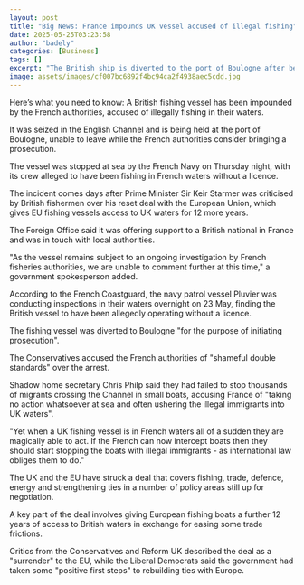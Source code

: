 ```yaml
---
layout: post
title: "Big News: France impounds UK vessel accused of illegal fishing"
date: 2025-05-25T03:23:58
author: "badely"
categories: [Business]
tags: []
excerpt: "The British ship is diverted to the port of Boulogne after being stopped by a French patrol boat."
image: assets/images/cf007bc6892f4bc94ca2f4938aec5cdd.jpg
---
```


Here’s what you need to know: A British fishing vessel has been impounded by the French authorities, accused of illegally fishing in their waters.

It was seized in the English Channel and is being held at the port of Boulogne, unable to leave while the French authorities consider bringing a prosecution.

The vessel was stopped at sea by the French Navy on Thursday night, with its crew alleged to have been fishing in French waters without a licence.

The incident comes days after Prime Minister Sir Keir Starmer was criticised by British fishermen over his reset deal with the European Union, which gives EU fishing vessels access to UK waters for 12 more years.

The Foreign Office said it was offering support to a British national in France and was in touch with local authorities.

"As the vessel remains subject to an ongoing investigation by French fisheries authorities, we are unable to comment further at this time," a government spokesperson added.

According to the French Coastguard, the navy patrol vessel Pluvier was conducting inspections in their waters overnight on 23 May, finding the British vessel to have been allegedly operating without a licence.

The fishing vessel was diverted to Boulogne "for the purpose of initiating prosecution".

The Conservatives accused the French authorities of "shameful double standards" over the arrest.

Shadow home secretary Chris Philp said they had failed to stop thousands of migrants crossing the Channel in small boats, accusing France of "taking no action whatsoever at sea and often ushering the illegal immigrants into UK waters".

"Yet when a UK fishing vessel is in French waters all of a sudden they are magically able to act. If the French can now intercept boats then they should start stopping the boats with illegal immigrants - as international law obliges them to do."

The UK and the EU have struck a deal that covers fishing, trade, defence, energy and strengthening ties in a number of policy areas still up for negotiation.

A key part of the deal involves giving European fishing boats a further 12 years of access to British waters in exchange for easing some trade frictions.

Critics from the Conservatives and Reform UK described the deal as a "surrender" to the EU, while the Liberal Democrats said the government had taken some "positive first steps" to rebuilding ties with Europe.

